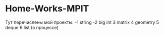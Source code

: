 # Home-Works-MPIT
Тут перечислены мой проекты:
-1 string
-2 big int
3 matrix
4 geometry
5 deque
6 list (в процессе)
